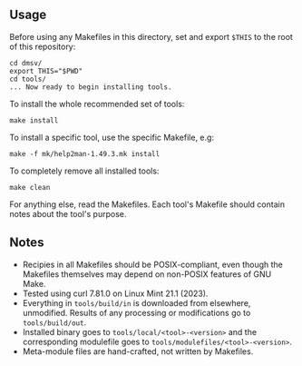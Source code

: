 
Usage
-----

Before using any Makefiles in this directory, set and export `$THIS` to the
root of this repository:

    cd dmsv/
    export THIS="$PWD"
    cd tools/
    ... Now ready to begin installing tools.

To install the whole recommended set of tools:

    make install

To install a specific tool, use the specific Makefile, e.g:

    make -f mk/help2man-1.49.3.mk install

To completely remove all installed tools:

    make clean

For anything else, read the Makefiles.
Each tool's Makefile should contain notes about the tool's purpose.


Notes
-----

- Recipies in all Makefiles should be POSIX-compliant, even though the
  Makefiles themselves may depend on non-POSIX features of GNU Make.
- Tested using curl 7.81.0 on Linux Mint 21.1 (2023).
- Everything in `tools/build/in` is downloaded from elsewhere, unmodified.
  Results of any processing or modifications go to `tools/build/out`.
- Installed binary goes to `tools/local/<tool>-<version>` and the corresponding
  modulefile goes to `tools/modulefiles/<tool>-<version>`.
- Meta-module files are hand-crafted, not written by Makefiles.


